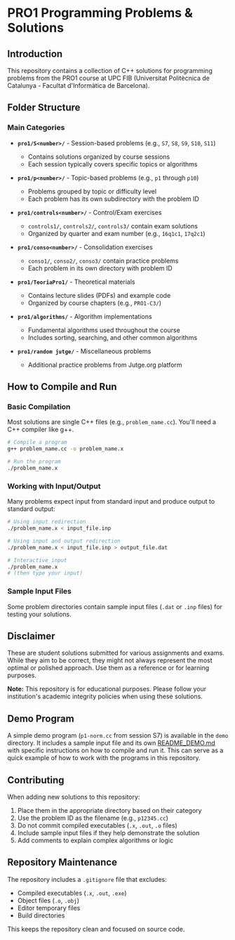 # PRO1 Programming Problems & Solutions

## Introduction
This repository contains a collection of C++ solutions for programming problems from the PRO1 course at UPC FIB (Universitat Politècnica de Catalunya - Facultat d'Informàtica de Barcelona).

## Folder Structure

### Main Categories
*   **`pro1/S<number>/`** - Session-based problems (e.g., `S7`, `S8`, `S9`, `S10`, `S11`)
    - Contains solutions organized by course sessions
    - Each session typically covers specific topics or algorithms
    
*   **`pro1/p<number>/`** - Topic-based problems (e.g., `p1` through `p10`)
    - Problems grouped by topic or difficulty level
    - Each problem has its own subdirectory with the problem ID
    
*   **`pro1/controls<number>/`** - Control/Exam exercises
    - `controls1/`, `controls2/`, `controls3/` contain exam solutions
    - Organized by quarter and exam number (e.g., `16q1c1`, `17q2c1`)
    
*   **`pro1/conso<number>/`** - Consolidation exercises
    - `conso1/`, `conso2/`, `conso3/` contain practice problems
    - Each problem in its own directory with problem ID
    
*   **`pro1/TeoriaPro1/`** - Theoretical materials
    - Contains lecture slides (PDFs) and example code
    - Organized by course chapters (e.g., `PRO1-C3/`)
    
*   **`pro1/algorithms/`** - Algorithm implementations
    - Fundamental algorithms used throughout the course
    - Includes sorting, searching, and other common algorithms
    
*   **`pro1/random jutge/`** - Miscellaneous problems
    - Additional practice problems from Jutge.org platform

## How to Compile and Run

### Basic Compilation
Most solutions are single C++ files (e.g., `problem_name.cc`). You'll need a C++ compiler like g++.

```bash
# Compile a program
g++ problem_name.cc -o problem_name.x

# Run the program
./problem_name.x
```

### Working with Input/Output
Many problems expect input from standard input and produce output to standard output:

```bash
# Using input redirection
./problem_name.x < input_file.inp

# Using input and output redirection
./problem_name.x < input_file.inp > output_file.dat

# Interactive input
./problem_name.x
# (then type your input)
```

### Sample Input Files
Some problem directories contain sample input files (`.dat` or `.inp` files) for testing your solutions.

## Disclaimer
These are student solutions submitted for various assignments and exams. While they aim to be correct, they might not always represent the most optimal or polished approach. Use them as a reference or for learning purposes.

**Note:** This repository is for educational purposes. Please follow your institution's academic integrity policies when using these solutions.

## Demo Program

A simple demo program (`p1-norm.cc` from session S7) is available in the `demo` directory.
It includes a sample input file and its own [README_DEMO.md](demo/README_DEMO.md) with specific instructions on how to compile and run it.
This can serve as a quick example of how to work with the programs in this repository.

## Contributing

When adding new solutions to this repository:
1. Place them in the appropriate directory based on their category
2. Use the problem ID as the filename (e.g., `p12345.cc`)
3. Do not commit compiled executables (`.x`, `.out`, `.o` files)
4. Include sample input files if they help demonstrate the solution
5. Add comments to explain complex algorithms or logic

## Repository Maintenance

The repository includes a `.gitignore` file that excludes:
- Compiled executables (`.x`, `.out`, `.exe`)
- Object files (`.o`, `.obj`)
- Editor temporary files
- Build directories

This keeps the repository clean and focused on source code.
